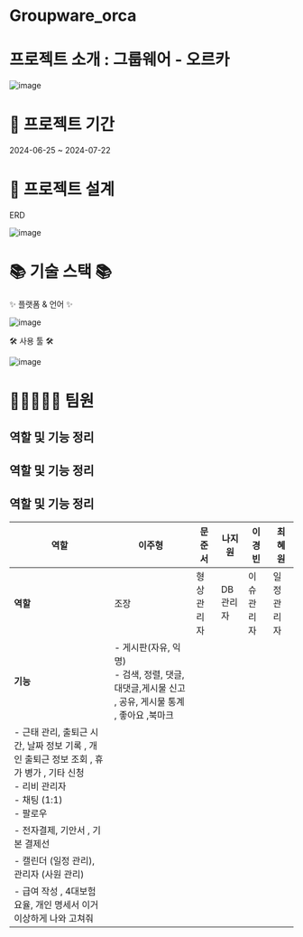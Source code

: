 # Groupware_orca

 # 프로젝트 소개 : 그룹웨어 - 오르카
![image](https://github.com/user-attachments/assets/f5b793cd-19e3-4f2c-99c8-80b08ee55d3b)


 #  📅 프로젝트 기간
2024-06-25 ~ 2024-07-22

 # 🧱 프로젝트 설계

ERD

![image](https://github.com/user-attachments/assets/007b64dd-93e7-452b-bf75-c440f76a6012)


 # 📚 기술 스택 📚
✨ 플랫폼 & 언어 ✨

![image](https://github.com/user-attachments/assets/a251b061-1db4-44b4-96b0-f1e3b33075f2)


   

🛠 사용 툴 🛠

 
 ![image](https://github.com/user-attachments/assets/a526693f-2e04-4375-b64e-ad8acad7a580)


 # 🚀👩‍🚀👨‍🚀 팀원

## 역할 및 기능 정리

## 역할 및 기능 정리

## 역할 및 기능 정리

| 역할 | 이주형 | 문준서 | 나지원 | 이경빈 | 최혜원 |
| --- | --- | --- | --- | --- | --- |
| **역할** | 조장 | 형상관리자 | DB관리자 | 이슈관리자 | 일정관리자 |
| **기능** | - 게시판(자유, 익명)<br>- 검색, 정렬, 댓글, 대댓글,게시물 신고 , 공유, 게시물 통계 , 좋아요 ,북마크 |
| - 근태 관리, 출퇴근 시간, 날짜 정보 기록 , 개인 출퇴근 정보 조회 , 휴가 병가 , 기타 신청<br>- 리비 관리자<br>- 채팅 (1:1)<br>- 팔로우 
| - 전자결제, 기안서 , 기본 결제선
| - 캘린더 (일정 관리), 관리자 (사원 관리)
| -  급여 작성 , 4대보험 요율, 개인 명세서 이거 이상하게 나와 고쳐줘


 
 


